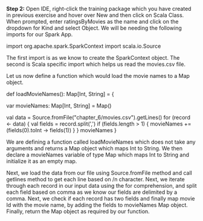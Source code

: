 
**Step 2:** Open IDE, right-click the training package which you have created in previous exercise and hover over New and then click on Scala Class. When prompted, enter ratingsByMovies as the name and click on the dropdown for Kind and select Object. We will be needing the following imports for our Spark App.

import org.apache.spark.SparkContext
import scala.io.Source

The first import is as we know to create the SparkContext object. The second is Scala specific import which helps us read the movies.csv file.
 

Let us now define a function which would load the movie names to a Map object.

def loadMovieNames(): Map[Int, String] = {

  var movieNames: Map[Int, String] = Map()

  val data = Source.fromFile("chapter_6/movies.csv").getLines()
  for (record <- data) {
    val fields = record.split(',')
    if (fields.length > 1) {
      movieNames += (fields(0).toInt -> fields(1))
    }
  }
  movieNames
}

We are defining a function called loadMovieNames which does not take any arguments and returns a Map object which maps Int to String. We then declare a movieNames variable of type Map which maps Int to String and initialize it as an empty map.

Next, we load the data from our file using Source.fromFile method and call getlines method to get each line based on /n character. Next, we iterate through each record in our input data using the for comprehension, and split each field based on comma as we know our fields are delimited by a comma. Next, we check if each record has two fields and finally map movie Id with the movie name, by adding the fields to movieNames Map object. Finally, return the Map object as required by our function.
